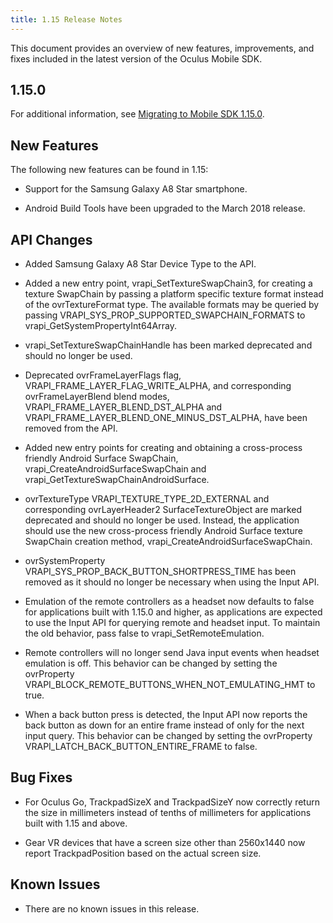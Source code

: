```yaml
---
title: 1.15 Release Notes
---
```


This document provides an overview of new features, improvements, and fixes included in the latest version of the Oculus Mobile SDK.

## 1.15.0

For additional information, see [Migrating to Mobile SDK 1.15.0](/documentation/mobilesdk/latest/concepts/mobile-native-migration/#mobile-native-migration-1-15-0).

## New Features

The following new features can be found in 1.15:

* Support for the Samsung Galaxy A8 Star smartphone.


* Android Build Tools have been upgraded to the March 2018 release.




## API Changes

* Added Samsung Galaxy A8 Star Device Type to the API.


* Added a new entry point, vrapi\_SetTextureSwapChain3, for creating a texture SwapChain by passing a platform specific texture format instead of the ovrTextureFormat type. The available formats may be queried by passing VRAPI\_SYS\_PROP\_SUPPORTED\_SWAPCHAIN\_FORMATS to vrapi\_GetSystemPropertyInt64Array.


* vrapi\_SetTextureSwapChainHandle has been marked deprecated and should no longer be used.


* Deprecated ovrFrameLayerFlags flag, VRAPI\_FRAME\_LAYER\_FLAG\_WRITE\_ALPHA, and corresponding ovrFrameLayerBlend blend modes, VRAPI\_FRAME\_LAYER\_BLEND\_DST\_ALPHA and VRAPI\_FRAME\_LAYER\_BLEND\_ONE\_MINUS\_DST\_ALPHA, have been removed from the API.


* Added new entry points for creating and obtaining a cross-process friendly Android Surface SwapChain, vrapi\_CreateAndroidSurfaceSwapChain and vrapi\_GetTextureSwapChainAndroidSurface.


* ovrTextureType VRAPI\_TEXTURE\_TYPE\_2D\_EXTERNAL and corresponding ovrLayerHeader2 SurfaceTextureObject are marked deprecated and should no longer be used. Instead, the application should use the new cross-process friendly Android Surface texture SwapChain creation method, vrapi\_CreateAndroidSurfaceSwapChain.


* ovrSystemProperty VRAPI\_SYS\_PROP\_BACK\_BUTTON\_SHORTPRESS\_TIME has been removed as it should no longer be necessary when using the Input API.


* Emulation of the remote controllers as a headset now defaults to false for applications built with 1.15.0 and higher, as applications are expected to use the Input API for querying remote and headset input. To maintain the old behavior, pass false to vrapi\_SetRemoteEmulation.


* Remote controllers will no longer send Java input events when headset emulation is off. This behavior can be changed by setting the ovrProperty VRAPI\_BLOCK\_REMOTE\_BUTTONS\_WHEN\_NOT\_EMULATING\_HMT to true.


* When a back button press is detected, the Input API now reports the back button as down for an entire frame instead of only for the next input query. This behavior can be changed by setting the ovrProperty VRAPI\_LATCH\_BACK\_BUTTON\_ENTIRE\_FRAME to false.




## Bug Fixes

* For Oculus Go, TrackpadSizeX and TrackpadSizeY now correctly return the size in millimeters instead of tenths of millimeters for applications built with 1.15 and above.


* Gear VR devices that have a screen size other than 2560x1440 now report TrackpadPosition based on the actual screen size.




## Known Issues

* There are no known issues in this release.



